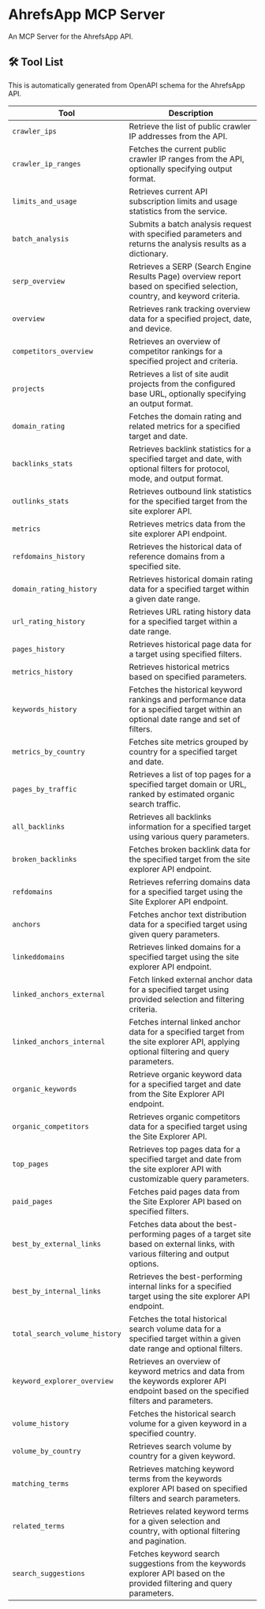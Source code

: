 # AhrefsApp MCP Server

An MCP Server for the AhrefsApp API.

## 🛠️ Tool List

This is automatically generated from OpenAPI schema for the AhrefsApp API.


| Tool | Description |
|------|-------------|
| `crawler_ips` | Retrieve the list of public crawler IP addresses from the API. |
| `crawler_ip_ranges` | Fetches the current public crawler IP ranges from the API, optionally specifying output format. |
| `limits_and_usage` | Retrieves current API subscription limits and usage statistics from the service. |
| `batch_analysis` | Submits a batch analysis request with specified parameters and returns the analysis results as a dictionary. |
| `serp_overview` | Retrieves a SERP (Search Engine Results Page) overview report based on specified selection, country, and keyword criteria. |
| `overview` | Retrieves rank tracking overview data for a specified project, date, and device. |
| `competitors_overview` | Retrieves an overview of competitor rankings for a specified project and criteria. |
| `projects` | Retrieves a list of site audit projects from the configured base URL, optionally specifying an output format. |
| `domain_rating` | Fetches the domain rating and related metrics for a specified target and date. |
| `backlinks_stats` | Retrieves backlink statistics for a specified target and date, with optional filters for protocol, mode, and output format. |
| `outlinks_stats` | Retrieves outbound link statistics for the specified target from the site explorer API. |
| `metrics` | Retrieves metrics data from the site explorer API endpoint. |
| `refdomains_history` | Retrieves the historical data of reference domains from a specified site. |
| `domain_rating_history` | Retrieves historical domain rating data for a specified target within a given date range. |
| `url_rating_history` | Retrieves URL rating history data for a specified target within a date range. |
| `pages_history` | Retrieves historical page data for a target using specified filters. |
| `metrics_history` | Retrieves historical metrics based on specified parameters. |
| `keywords_history` | Fetches the historical keyword rankings and performance data for a specified target within an optional date range and set of filters. |
| `metrics_by_country` | Fetches site metrics grouped by country for a specified target and date. |
| `pages_by_traffic` | Retrieves a list of top pages for a specified target domain or URL, ranked by estimated organic search traffic. |
| `all_backlinks` | Retrieves all backlinks information for a specified target using various query parameters. |
| `broken_backlinks` | Fetches broken backlink data for the specified target from the site explorer API endpoint. |
| `refdomains` | Retrieves referring domains data for a specified target using the Site Explorer API endpoint. |
| `anchors` | Fetches anchor text distribution data for a specified target using given query parameters. |
| `linkeddomains` | Retrieves linked domains for a specified target using the site explorer API endpoint. |
| `linked_anchors_external` | Fetch linked external anchor data for a specified target using provided selection and filtering criteria. |
| `linked_anchors_internal` | Fetches internal linked anchor data for a specified target from the site explorer API, applying optional filtering and query parameters. |
| `organic_keywords` | Retrieve organic keyword data for a specified target and date from the Site Explorer API endpoint. |
| `organic_competitors` | Retrieves organic competitors data for a specified target using the Site Explorer API. |
| `top_pages` | Retrieves top pages data for a specified target and date from the site explorer API with customizable query parameters. |
| `paid_pages` | Fetches paid pages data from the Site Explorer API based on specified filters. |
| `best_by_external_links` | Fetches data about the best-performing pages of a target site based on external links, with various filtering and output options. |
| `best_by_internal_links` | Retrieves the best-performing internal links for a specified target using the site explorer API endpoint. |
| `total_search_volume_history` | Fetches the total historical search volume data for a specified target within a given date range and optional filters. |
| `keyword_explorer_overview` | Retrieves an overview of keyword metrics and data from the keywords explorer API endpoint based on the specified filters and parameters. |
| `volume_history` | Fetches the historical search volume for a given keyword in a specified country. |
| `volume_by_country` | Retrieves search volume by country for a given keyword. |
| `matching_terms` | Retrieves matching keyword terms from the keywords explorer API based on specified filters and search parameters. |
| `related_terms` | Retrieves related keyword terms for a given selection and country, with optional filtering and pagination. |
| `search_suggestions` | Fetches keyword search suggestions from the keywords explorer API based on the provided filtering and query parameters. |
